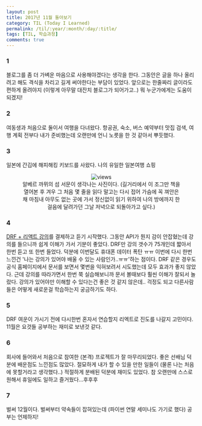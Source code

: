```yaml
---
layout: post
title: 2017년 11월 돌아보기
category: TIL (Today I Learned)
permalink: /til/:year/:month/:day/:title/
tags: [TIL, 학습과정]
comments: true
---
```


### 1
블로그를 좀 더 가벼운 마음으로 사용해야겠다는 생각을 한다. 그동안은 글을 하나 올리려고 해도 격식을 차리고 길게 써야한다는 부담이 있었다. 앞으로는 한줄짜리 글이라도 편하게 올려야지 (이렇게 아무말 대잔치 블로그가 되어가고..) 뭐 누군가에게는 도움이 되겠지!

### 2
여동생과 처음으로 둘이서 여행을 다녀왔다. 항공권, 숙소, 버스 예약부터 맛집 검색, 여행 계획 전부다 내가 준비했는데 오랜만에 언니 노릇을 한 것 같아서 뿌듯했다.

### 3
일본에 간김에 해피해킹 키보드를 사왔다. 나의 유일한 일본여행 쇼핑

<center>
 <figure>
 <img src="https://i.imgur.com/I2rnSpG.jpg" alt="views">
 <figcaption>알베르 까뮈의 섬 서문이 생각나는 사진이다.    
 (길거리에서 이 조그만 책을 열어본 후 겨우 그 처음 몇 줄을 읽다 말고는 다시 접어 가슴에 꼭 껴안은 채 마침내 아무도 없는 곳에 가서 정신없이 읽기 위하여 나의 방에까지 한걸음에 달려가던 그날 저녁으로 되돌아가고 싶다.)</figcaption>
 </figure>
 </center>

### 4
[DRF + 리액트 강의](https://academy.nomadcoders.co/courses/enrolled/216935)를 결제하고 듣기 시작했다. 그동안 API가 뭔지 감이 안잡혔는데 강의를 들으니까 쉽게 이해가 가서 기분이 좋았다. DRF만 강의 갯수가 75개인데 짧아서 한번 듣고 또 한번 들었다. 덕분에 이번달도 휴대폰 데이터 폭탄 ㅠㅠ
이번에 다시 한번 느낀건 '나는 강의가 있어야 배울 수 있는 사람인가..ㅠㅠ'하는 점이다. DRF 같은 경우도 공식 홈페이지에서 문서를 보면서 몇번을 익혀보려서 시도했는데 모두 효과가 좋지 않았다. 근데 강의를 따라가면서 한번 쭉 실습해보니까 문서 볼때보다 훨씬 이해가 잘되서 놀랐다. 강의가 있어야만 이해할 수 있다는건 좋은 것 같지 않은데.. 걱정도 되고 다른사람들은 어떻게 새로운걸 학습하는지 궁금하기도 하다.


### 5
DRF 여운이 가시기 전에 다시한번 혼자서 연습할지 리엑트로 진도를 나갈지 고민이다.
11월은 요것들 공부하는 재미로 보낸것 같다.

### 6
회사에 들어와서 처음으로 참여한 (본격) 프로젝트가 잘 마무리되었다. 좋은 선배님 덕분에 배운점도 느낀점도 많았다. 절묘하게 내가 할 수 있을 만한 일들이 (물론 나는 처음에 못할거라고 생각했다..) 적절하게 분배된 덕분에 재미도 있었다. 참 오랜만에 스스로 원해서 휴일에도 일하고 즐거웠다...후후후

### 7
벌써 12월이다. 벌써부터 약속들이 잡혀있는데 (파이썬 연말 세미나도 가기로 했다) 공부는 언제하지!
